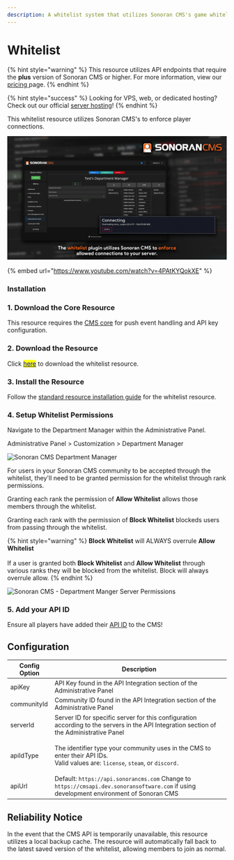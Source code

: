 ```yaml
---
description: A whitelist system that utilizes Sonoran CMS's game whitelist system.
---
```


# Whitelist

{% hint style="warning" %}
This resource utilizes API endpoints that require the **plus** version of Sonoran CMS or higher. For more information, view our [pricing ](broken-reference)page.
{% endhint %}

{% hint style="success" %}
Looking for VPS, web, or dedicated hosting? Check out our official [server hosting](../../../../other-products/server-hosting.md)!
{% endhint %}

This whitelist resource utilizes Sonoran CMS's to enforce player connections.

![Sonoran CMS - Whitelist](../../../../.gitbook/assets/CMS-WL.png)

{% embed url="https://www.youtube.com/watch?v=4PAtKYQokXE" %}

### Installation

### 1. Download the Core Resource

This resource requires the [CMS core](core.md) for push event handling and API key configuration.

### 2. Download the Resource

Click [<mark style="color:blue;">here</mark>](https://github.com/Sonoran-Software/sonoran\_whitelist) to download the whitelist resource.

### 3. Install the Resource

Follow the [standard resource installation guide](../gta-rp-resource-installation/) for the whitelist resource.

### 4. Setup Whitelist Permissions

Navigate to the Department Manager within the Administrative Panel.

Administrative Panel > Customization > Department Manager

![Sonoran CMS Department Manager](https://i.imgur.com/1x7EHpI.png)

For users in your Sonoran CMS community to be accepted through the whitelist, they'll need to be granted permission for the whitelist through rank permissions.

Granting each rank the permission of **Allow Whitelist** allows those members through the whitelist.

Granting each rank with the permission of **Block Whitelist** blockeds users from passing through the whitelist.

{% hint style="warning" %}
**Block Whitelist** will ALWAYS overrule **Allow Whitelist**\
\
If a user is granted both **Block Whitelist** and **Allow Whitelist** through various ranks they will be blocked from the whitelist. Block will always overrule allow.
{% endhint %}

![Sonoran CMS - Department Manger Server Permissions](https://i.imgur.com/yBjp7ZA.png)

### 5. Add your API ID

Ensure all players have added their [API ID](../../../../developer-api-documentation/api-integration/getting-started/api-id-system.md) to the CMS!

## Configuration

| Config Option | Description                                                                                                                                                               |
| ------------- | ------------------------------------------------------------------------------------------------------------------------------------------------------------------------- |
| apiKey        | API Key found in the API Integration section of the Administrative Panel                                                                                                  |
| communityId   | Community ID found in the API Integration section of the Administrative Panel                                                                                             |
| serverId      | Server ID for specific server for this configuration according to the servers in the API Integration section of the Administrative Panel                                  |
| apiIdType     | <p>The identifier type your community uses in the CMS to enter their API IDs.<br>Valid values are: <code>license</code>, <code>steam</code>, or <code>discord.</code></p> |
| apiUrl        | Default: `https://api.sonorancms.com` Change to `https://cmsapi.dev.sonoransoftware.com` if using development environment of Sonoran CMS                                  |

## Reliability Notice

In the event that the CMS API is temporarily unavailable, this resource utilizes a local backup cache. The resource will automatically fall back to the latest saved version of the whitelist, allowing members to join as normal.
